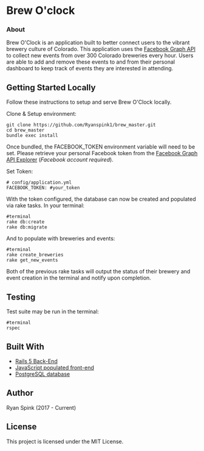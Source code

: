 # Brew O'clock

### About
Brew O'Clock is an application built to better connect users to the vibrant brewery culture of Colorado. This application uses the [Facebook Graph API](https://developers.facebook.com/docs/graph-api) to collect new events from over 300 Colorado breweries every hour. Users are able to add and remove these events to and from their personal dashboard to keep track of events they are interested in attending.

## Getting Started Locally
Follow these instructions to setup and serve Brew O'Clock locally.

Clone & Setup environment:
```
git clone https://github.com/Ryanspink1/brew_master.git
cd brew_master
bundle exec install
```

Once bundled, the FACEBOOK_TOKEN environment variable will need to be set. Please retrieve your personal Facebook token from the [Facebook Graph API Explorer](https://developers.facebook.com/tools/explorer) (*Facebook account required*).

Set Token:

```
# config/application.yml
FACEBOOK_TOKEN: #your_token
```

With the token configured, the database can now be created and populated via rake tasks.
In your terminal:

```
#terminal
rake db:create
rake db:migrate
```

And to populate with breweries and events:

```
#terminal
rake create_breweries
rake get_new_events
```

Both of the previous rake tasks will output the status of their brewery and event creation in the terminal and notify upon completion.

## Testing

Test suite may be run in the terminal:

```
#terminal
rspec
```

## Built With
- [Rails 5 Back-End](http://rubyonrails.org/)
- [JavaScript populated front-end](https://www.javascript.com/)
- [PostgreSQL database](https://www.postgresql.org/)


## Author
Ryan Spink (2017 - Current)

## License
This project is licensed under the MIT License. 
